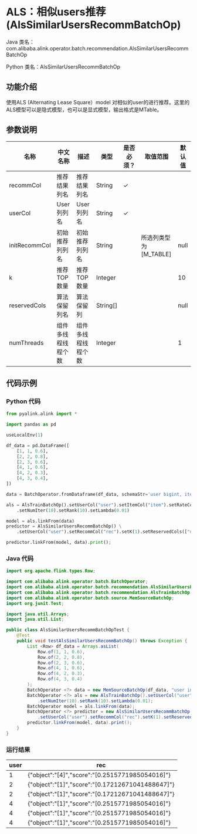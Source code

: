 # ALS：相似users推荐 (AlsSimilarUsersRecommBatchOp)
Java 类名：com.alibaba.alink.operator.batch.recommendation.AlsSimilarUsersRecommBatchOp

Python 类名：AlsSimilarUsersRecommBatchOp


## 功能介绍
使用ALS (Alternating Lease Square）model 对相似的user的进行推荐。这里的ALS模型可以是隐式模型，也可以是显式模型，输出格式是MTable。

## 参数说明

| 名称 | 中文名称 | 描述 | 类型 | 是否必须？ | 取值范围 | 默认值 |
| --- | --- | --- | --- | --- | --- | --- |
| recommCol | 推荐结果列名 | 推荐结果列名 | String | ✓ |  |  |
| userCol | User列列名 | User列列名 | String | ✓ |  |  |
| initRecommCol | 初始推荐列列名 | 初始推荐列列名 | String |  | 所选列类型为 [M_TABLE] | null |
| k | 推荐TOP数量 | 推荐TOP数量 | Integer |  |  | 10 |
| reservedCols | 算法保留列名 | 算法保留列 | String[] |  |  | null |
| numThreads | 组件多线程线程个数 | 组件多线程线程个数 | Integer |  |  | 1 |


## 代码示例
### Python 代码
```python
from pyalink.alink import *

import pandas as pd

useLocalEnv(1)

df_data = pd.DataFrame([
    [1, 1, 0.6],
    [2, 2, 0.8],
    [2, 3, 0.6],
    [4, 1, 0.6],
    [4, 2, 0.3],
    [4, 3, 0.4],
])

data = BatchOperator.fromDataframe(df_data, schemaStr='user bigint, item bigint, rating double')

als = AlsTrainBatchOp().setUserCol("user").setItemCol("item").setRateCol("rating") \
    .setNumIter(10).setRank(10).setLambda(0.01)

model = als.linkFrom(data)
predictor = AlsSimilarUsersRecommBatchOp() \
    .setUserCol("user").setRecommCol("rec").setK(1).setReservedCols(["user"])

predictor.linkFrom(model, data).print();

```
### Java 代码
```java
import org.apache.flink.types.Row;

import com.alibaba.alink.operator.batch.BatchOperator;
import com.alibaba.alink.operator.batch.recommendation.AlsSimilarUsersRecommBatchOp;
import com.alibaba.alink.operator.batch.recommendation.AlsTrainBatchOp;
import com.alibaba.alink.operator.batch.source.MemSourceBatchOp;
import org.junit.Test;

import java.util.Arrays;
import java.util.List;

public class AlsSimilarUsersRecommBatchOpTest {
	@Test
	public void testAlsSimilarUsersRecommBatchOp() throws Exception {
		List <Row> df_data = Arrays.asList(
			Row.of(1, 1, 0.6),
			Row.of(2, 2, 0.8),
			Row.of(2, 3, 0.6),
			Row.of(4, 1, 0.6),
			Row.of(4, 2, 0.3),
			Row.of(4, 3, 0.4)
		);
		BatchOperator <?> data = new MemSourceBatchOp(df_data, "user int, item int, rating double");
		BatchOperator <?> als = new AlsTrainBatchOp().setUserCol("user").setItemCol("item").setRateCol("rating")
			.setNumIter(10).setRank(10).setLambda(0.01);
		BatchOperator model = als.linkFrom(data);
		BatchOperator <?> predictor = new AlsSimilarUsersRecommBatchOp()
			.setUserCol("user").setRecommCol("rec").setK(1).setReservedCols("user");
		predictor.linkFrom(model, data).print();
	}
}
```

### 运行结果

user| rec
----|-------
1	|{"object":"[4]","score":"[0.2515771985054016]"}
2	|{"object":"[1]","score":"[0.17212671041488647]"}
2	|{"object":"[1]","score":"[0.17212671041488647]"}
4	|{"object":"[1]","score":"[0.2515771985054016]"}
4	|{"object":"[1]","score":"[0.2515771985054016]"}
4	|{"object":"[1]","score":"[0.2515771985054016]"}
